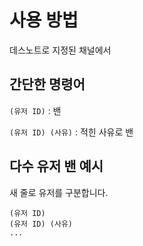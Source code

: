 # 사용 방법
데스노트로 지정된 채널에서

## 간단한 명령어
`(유저 ID)` : 밴

`(유저 ID) (사유)` : 적힌 사유로 밴

## 다수 유저 밴 예시
새 줄로 유저를 구분합니다.

```
(유저 ID)
(유저 ID) (사유)
...
```